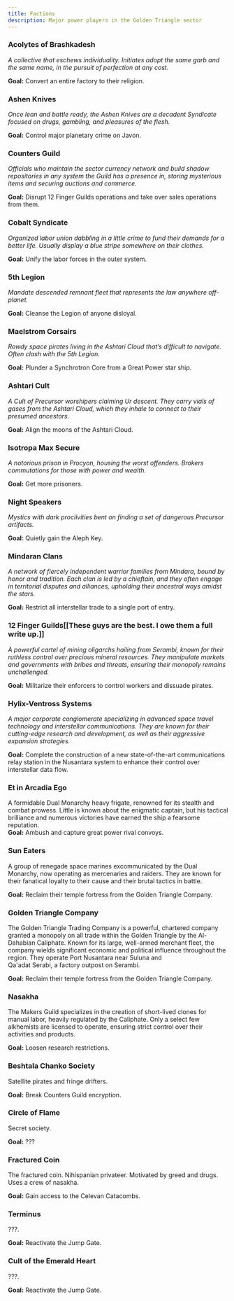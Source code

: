 ```yaml
---
title: Factions
description: Major power players in the Golden Triangle sector
---
```


### Acolytes of Brashkadesh

*A collective that eschews individuality. Initiates adopt the same garb and the same name, in the pursuit of perfection at any cost.*

**Goal:** Convert an entire factory to their religion.

### Ashen Knives

*Once lean and battle ready, the Ashen Knives are a decadent Syndicate focused on drugs, gambling, and pleasures of the flesh.*

**Goal:** Control major planetary crime on Javon.

### Counters Guild

*Officials who maintain the sector currency network and build shadow repositories in any system the Guild has a presence in, storing mysterious items and securing auctions and commerce.* 

**Goal:** Disrupt 12 Finger Guilds operations and take over sales operations from them.

### Cobalt Syndicate

*Organized labor union dabbling in a little crime to fund their demands for a better life. Usually display a blue stripe somewhere on their clothes.*

**Goal:** Unify the labor forces in the outer system.

### 5th Legion

*Mandate descended remnant fleet that represents the law anywhere off-planet.*

**Goal:** Cleanse the Legion of anyone disloyal.

### Maelstrom Corsairs

*Rowdy space pirates living in the Ashtari Cloud that’s difficult to navigate. Often clash with the 5th Legion.*

**Goal:** Plunder a Synchrotron Core from a Great Power star ship.

### Ashtari Cult

*A Cult of Precursor worshipers claiming Ur descent. They carry vials of gases from the Ashtari Cloud, which they inhale to connect to their presumed ancestors.*

**Goal:** Align the moons of the Ashtari Cloud.

### Isotropa Max Secure

*A notorious prison in Procyon, housing the worst offenders. Brokers commutations for those with power and wealth.*

**Goal:** Get more prisoners.

### Night Speakers

*Mystics with dark proclivities bent on finding a set of dangerous Precursor artifacts.*

**Goal:** Quietly gain the Aleph Key.

### Mindaran Clans

*A network of fiercely independent warrior families from Mindara, bound by honor and tradition. Each clan is led by a chieftain, and they often engage in territorial disputes and alliances, upholding their ancestral ways amidst the stars.*

**Goal:** Restrict all interstellar trade to a single port of entry.

### 12 Finger Guilds[[These guys are the best. I owe them a full write up.]]

*A powerful cartel of mining oligarchs hailing from Serambi, known for their ruthless control over precious mineral resources. They manipulate markets and governments with bribes and threats, ensuring their monopoly remains unchallenged.*

**Goal:** Militarize their enforcers to control workers and dissuade pirates.

### Hylix-Ventross Systems

*A major corporate conglomerate specializing in advanced space travel technology and interstellar communications. They are known for their cutting-edge research and development, as well as their aggressive expansion strategies.*

**Goal:** Complete the construction of a new state-of-the-art communications relay station in the Nusantara system to enhance their control over interstellar data flow.

### Et in Arcadia Ego

A formidable Dual Monarchy heavy frigate, renowned for its stealth and combat prowess. Little is known about the enigmatic captain, but his tactical brilliance and numerous victories have earned the ship a fearsome reputation.  
**Goal:** Ambush and capture great power rival convoys.

### Sun Eaters

A group of renegade space marines excommunicated by the Dual Monarchy, now operating as mercenaries and raiders. They are known for their fanatical loyalty to their cause and their brutal tactics in battle.

**Goal:** Reclaim their temple fortress from the Golden Triangle Company.

### Golden Triangle Company

The Golden Triangle Trading Company is a powerful, chartered company granted a monopoly on all trade within the Golden Triangle by the Al-Dahabian Caliphate. Known for its large, well-armed merchant fleet, the company wields significant economic and political influence throughout the region. They operate Port Nusantara near Suluna and  
Qa'adat Serabi, a factory outpost on Serambi.

**Goal:** Reclaim their temple fortress from the Golden Triangle Company.

### Nasakha

The Makers Guild specializes in the creation of short-lived clones for manual labor, heavily regulated by the Caliphate. Only a select few alkhemists are licensed to operate, ensuring strict control over their activities and products.

**Goal:** Loosen research restrictions.

### Beshtala Chanko Society

Satellite pirates and fringe drifters.

**Goal:** Break Counters Guild encryption.

### Circle of Flame

Secret society.

**Goal:** ???

### Fractured Coin

The fractured coin. Nihispanian privateer. Motivated by greed and drugs. Uses a crew of nasakha.

**Goal:** Gain access to the Celevan Catacombs.

### Terminus

???.

**Goal:** Reactivate the Jump Gate.

### Cult of the Emerald Heart

???.

**Goal:** Reactivate the Jump Gate.
